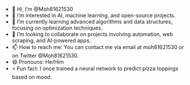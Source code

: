 - 👋 Hi, I’m @Moh81621530
- 👀 I’m interested in AI, machine learning, and open-source projects.
- 🌱 I’m currently learning advanced algorithms and data structures, focusing on optimization techniques.
- 💞️ I’m looking to collaborate on projects involving automation, web scraping, and AI-powered apps.
- 📫 How to reach me: You can contact me via email at moh81621530 or on Twitter @Moh81621530.
- 😄 Pronouns: He/Him
- ⚡ Fun fact: I once trained a neural network to predict pizza toppings based on mood.

<!---
Moh81621530/Moh81621530 is a ✨ special ✨ repository because its `README.md` (this file) appears on your GitHub profile.
You can click the Preview link to take a look at your changes.
--->
